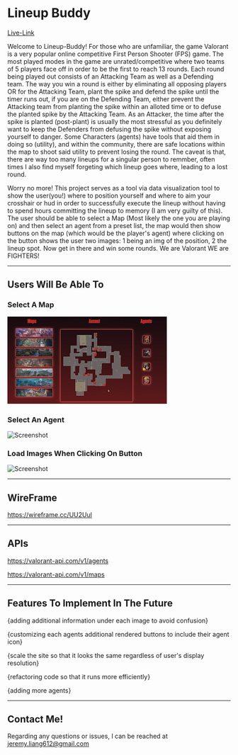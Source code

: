 # Lineup Buddy

[Live-Link](https://jliangrpb.github.io/Lineup-Buddy/)

Welcome to Lineup-Buddy! For those who are unfamiliar, the game Valorant is a very popular online competitive First Person Shooter (FPS) game. The most played modes in the game are unrated/competitive where two teams of 5 players face off in order to be the first to reach 13 rounds. Each round being played out consists of an Attacking Team as well as a Defending team. The way you win a round is either by eliminating all opposing players OR for the Attacking Team, plant the spike and defend the spike until the timer runs out, if you are on the Defending Team, either prevent the Attacking team from planting the spike within an alloted time or to defuse the planted spike by the Attacking Team. As an Attacker, the time after the spike is planted (post-plant) is usually the most stressful as you definitely want to keep the Defenders from defusing the spike without exposing yourself to danger. Some Characters (agents) have tools that aid them in doing so (utility), and within the community, there are safe locations within the map to shoot said utility to prevent losing the round. The caveat is that, there are way too many lineups for a singular person to remmber, often times I also find myself forgeting which lineup goes where, leading to a lost round.

Worry no more! This project serves as a tool via data visualization tool to show the user(you!) where to position yourself and where to aim your crosshair or hud in order to successfully execute the lineup without having to spend hours committing the lineup to memory (I am very guilty of this). The user should be able to select a Map (Most likely the one you are playing on) and then select an agent from a preset list, the map would then show buttons on the map (which would be the player's agent) where clicking on the button shows the user two images: 1 being an img of the position, 2 the lineup spot. Now get in there and win some rounds. We are Valorant WE are FIGHTERS!

---------------------------------------------------------------------------------------------------------------------------------------------
## Users Will Be Able To

### Select A Map
![Screenshot](gifs/LuBud_Agents_AdobeExpress.gif)

### Select An Agent 
![Screenshot](gifs/LuBud_Maps_AdobeExpress.gif)

### Load Images When Clicking On Button
![Screenshot](gifs/LuBud_Pos_Lu_AdobeExpress.gif)

---------------------------------------------------------------------------------------------------------------------------------------------

## WireFrame

https://wireframe.cc/UU2Uul

---------------------------------------------------------------------------------------------------------------------------------------------

## APIs

https://valorant-api.com/v1/agents 

https://valorant-api.com/v1/maps 

---------------------------------------------------------------------------------------------------------------------------------------------

## Features To Implement In The Future

{adding additional information under each image to avoid confusion}

{customizing each agents additional rendered buttons to include their agent icon}

{scale the site so that it looks the same regardless of user's display resolution}

{refactoring code so that it runs more efficiently}

{adding more agents}

---------------------------------------------------------------------------------------------------------------------------------------------

## Contact Me!

Regarding any questions or issues, I can be reached at jeremy.liang612@gmail.com 